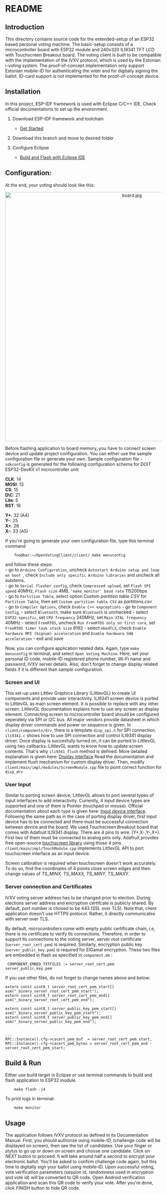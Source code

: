 #  README

## Introduction

This directory contains source code for the extended-setup of an ESP32 based personal voting machine. The basic-setup consists of a microcontroller board with ESP32 module and 240x320 ILI9341 TFT LCD with Touchscreen Breakout board. The voting client is built to be compatible with the implementation of the IVXV protocol, which is used by the Estonian i-voting system. The proof-of-concept implementation only support Estonian mobile-ID for authenticating the voter and for digitally signing the ballot. ID-card support is not implemented for the proof-of-concept device.


## Installation

In this project, ESP-IDF framework is used with Eclipse C/C++ IDE. Check official documentations to set up the environment.  

1. Download ESP-IDF framework and toolchain  
	- [Get Started](https://docs.espressif.com/projects/esp-idf/en/latest/get-started/index.html)  

2. Download this branch and move to desired folder  
3. Configure Eclipse  
	- [Build and Flash with Eclipse IDE](https://docs.espressif.com/projects/esp-idf/en/latest/get-started-legacy/eclipse-setup.html)  


## Configuration:

At the end, your voting should look like this:
<center><img src="./board.jpg" alt="board.jpg" height="800"/></center>

Before flashing application to board memory, you have to connect screen device and update project configuration. You can either use the sample configuration file or generate your own. Sample configuration file  - `sdkconfig`  is generated for the following configuration schema for DOIT ESP32-DevKit v1 micrcontroller unit:

**CLK**: 14  
**MOSI**: 13  
**CS**: 15  
**D\C**: 21  
**Lite**: 5  
**RST**: 16  
  
**Y+**: 32 (A4)    
**Y-**: 25  
**X+**: 26  
**X-**: 33 (A5)  


If you're going to generate your own configuration file, type this terminal command 

```console
	foo@bar:~/OpenVotingClient/client/ make menuconfig
```
and follow these steps:  
	- go to `Arduino Configuration`, uncheck `Autostart Arduino setup and loop on boot `, check `Include only specific Arduino libraries` and uncheck all subitems.  
	- go to `Serial flasher config`, check `Compressed upload`, set `Flash SPI speed` 40MHz, `Flash size` 4MB, `'make monitor' baud rate`  115200bps  
	- go to `Partition Table`, select option *Custom partition table CSV* for `Partition Table`, then set `Custom partition table CSV` as *partitions.csv*  
	- go to `Compiler Options`, check `Enable C++ expceptions`
	- go to `Component Config`, 
		- select `Bluetooth`, make sure `Bluetooth` is unchecked
		- select `ESP32-specific`, set `CPU frequency` 240MHz, set `Main XTAL frequency` 40MHz
		- select `FreeRTOS`, uncheck `Run FreeRTOS only on first core`, set `FreeRTOS timer task stack size` 8192
		- select `mbedTLS`, check `Enable hardware MPI (bignum) acceleration` and `Enable hardware SHA acceleration`
	- exit and save
	
Now, you can configure application related data. Again, type `make menuconfig` in terminal, and select `Open Voting Machine`. Here, set your personal ID code, mobile-ID registered phone number,  Wi-Fi name and password, IVXV server details. Also, don't forget to change display related fields if it is different than sample configuration.

### Screen and UI

This set-up uses Littlev Graphics Library (LittlevGL) to create UI components and provide user interactivity. ILI9341 screen device is ported to LittlevGL as main screen element. It is possible to replace with any other screen. LittlevGL documentation explains how to use any screen as display element. Connecting screen to microcontroller board should be configured seperately via SPI or I2C bus. All major vendors provide datasheet in which display driver commands and power on sequence is given. In `client/components/drv`, there is a template `disp_spi.h` for SPI connection. `ili9341.c` shows how to use SPI connection and control ILI9341 display driver. Once display is succesfully turned on, it can be ported to LittlevGL using two callbacks. LittlevGL wants to know how to update screen contents. That's why `ili9341_flush` method is defined. More detailed explanation is given here: [Display interface](https://docs.littlevgl.com/en/html/porting/display.html)
Read the documentation and implement flush mechanism for custom display driver. Then, modify `client/main/impl/modules/ScreenModule.cpp` file to point correct function for `disp_drv`

### User Input

Similar to porting screen device, LittlevGL allows to port several types of input interfaces to add interactivity. Currently, 4 input device types are supported and one of them is Pointer (touchpad or mouse). Official documentation about each type is given here: [Input device interface](https://docs.littlevgl.com/en/html/porting/indev.html). Following the same path as in the case of porting display driver, first input device has to be connected and there must be successful connection between device and the board. We used Touchscreen Breakout board that comes with Adafruit ILI9341 display. There are 4 pins to wire: (Y+,X-,Y-,X+). First two of them must be connected to analog pins only. Adafruit provides free open-source [touchscreen library](https://github.com/adafruit/Adafruit_TouchScreen/) using those 4 pins. `client/main/impl/TouchModule.cpp` implements LittlevGL API to port touchscreen interface as an input device.

Screen calibration is required when touchscreen doesn't work accurately. To do so, find the coordinates of 4 points close screen edges and then change values of *TS_MINX, TS_MAXX, TS_MINY, TS_MAXY*.


### Server connection and Certificates
IVXV voting server address has to be changed prior to election. During elections server address and encryption certifcate is publicly shared. By default, port number is chosed to be 443 (SSL over TLS). Note that, client application doesn't use HTTPS protocol. Rather, it directly communicates with server over TLS.  

By default, microcontrollers come with empty public certificate chain, i.e, there is no certificate to verify tls connections. Therefore, in order to support tls connections to the voting server, server root certificate (`server_root_cert.pem`) is required. Similarly, encryption public key (`server_public_key.pem`) is required for ElGamal encryption. These two files are embedded in flash as specified in `component.mk` :
     
     COMPONENT_EMBED_TXTFILES := server_root_cert.pem  server_public_key.pem 
    
If you use other files, do not forget to change names above and below:


	extern const uint8_t server_root_cert_pem_start[] asm("_binary_server_root_cert_pem_start");
	extern const uint8_t server_root_cert_pem_end[]   asm("_binary_server_root_cert_pem_end");
	
	extern const uint8_t server_public_key_pem_start[] asm("_binary_server_public_key_pem_start");
	extern const uint8_t server_public_key_pem_end[]   asm("_binary_server_public_key_pem_end");
	
	
	...
	RPC::Instance().cfg->cacert_pem_buf  = server_root_cert_pem_start,
	RPC::Instance().cfg->cacert_pem_bytes = server_root_cert_pem_end - server_root_cert_pem_start;


## Build & Run

Either use build target in Eclipse or use terminal commands to build and flash application to ESP32 module.

```console
	make flash -j4 
```

To print logs in terminal:

```console
	make monitor 
```
## Usage

The application follows IVXV protocol as defined in its Documentation Manual. First, you should authorize using mobile-ID, (challenge code will be displayed on screen), then see the list of candidates. Use your finger or stylus to go up or down on screen and choose one candidate. Click on _NEXT_ button  to proceed. It will take around half a second to encrypt your electronic ballot. You'll be asked to confirm challenge code again, but this time to digitally sign your ballot using mobile-ID. Upon successful voting, vote verification parameters (session id, randomness used in encryption and vote id) will be converted to QR code. Open Android verification application and scan this QR code to verify your vote. After you're done, click _FINISH_ button to hide QR code.
